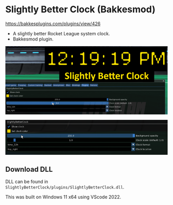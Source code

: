 # Slightly Better Clock (Bakkesmod)

https://bakkesplugins.com/plugins/view/426

- A slightly better Rocket League system clock.
- Bakkesmod plugin.

![SBC Banner](./docs/sbc_banner.png)

![SBC Banner](./docs/sbc_settings.png)

## Download DLL

DLL can be found in `SlightlyBetterClock/plugins/SlightlyBetterClock.dll`.

This was built on Windows 11 x64 using VScode 2022.
